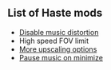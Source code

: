 ## List of Haste mods
- [Disable music distortion](https://steamcommunity.com/sharedfiles/filedetails/?id=3477074854)
- High speed FOV limit
- [More upscaling options](https://steamcommunity.com/sharedfiles/filedetails/?id=3477726513)
- [Pause music on minimize](https://steamcommunity.com/sharedfiles/filedetails/?id=3502385277)
